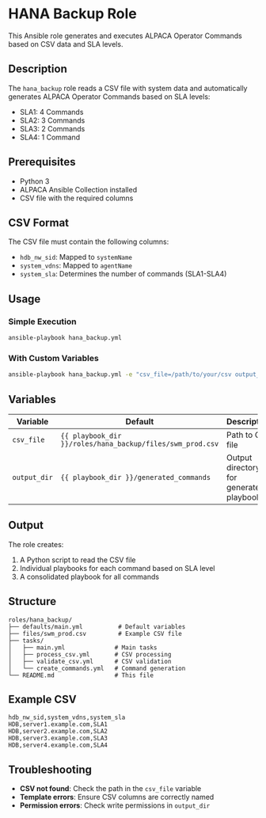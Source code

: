 # HANA Backup Role

This Ansible role generates and executes ALPACA Operator Commands based on CSV data and SLA levels.

## Description

The `hana_backup` role reads a CSV file with system data and automatically generates ALPACA Operator Commands based on SLA levels:
- SLA1: 4 Commands
- SLA2: 3 Commands  
- SLA3: 2 Commands
- SLA4: 1 Command

## Prerequisites

- Python 3
- ALPACA Ansible Collection installed
- CSV file with the required columns

## CSV Format

The CSV file must contain the following columns:
- `hdb_nw_sid`: Mapped to `systemName`
- `system_vdns`: Mapped to `agentName`  
- `system_sla`: Determines the number of commands (SLA1-SLA4)

## Usage

### Simple Execution

```bash
ansible-playbook hana_backup.yml
```

### With Custom Variables

```bash
ansible-playbook hana_backup.yml -e "csv_file=/path/to/your/csv output_dir=/path/to/output"
```

## Variables

| Variable | Default | Description |
|----------|---------|-------------|
| `csv_file` | `{{ playbook_dir }}/roles/hana_backup/files/swm_prod.csv` | Path to CSV file |
| `output_dir` | `{{ playbook_dir }}/generated_commands` | Output directory for generated playbooks |

## Output

The role creates:
1. A Python script to read the CSV file
2. Individual playbooks for each command based on SLA level
3. A consolidated playbook for all commands

## Structure

```
roles/hana_backup/
├── defaults/main.yml          # Default variables
├── files/swm_prod.csv         # Example CSV file
├── tasks/
│   ├── main.yml              # Main tasks
│   ├── process_csv.yml       # CSV processing
│   ├── validate_csv.yml      # CSV validation
│   └── create_commands.yml   # Command generation
└── README.md                 # This file
```

## Example CSV

```csv
hdb_nw_sid,system_vdns,system_sla
HDB,server1.example.com,SLA1
HDB,server2.example.com,SLA2
HDB,server3.example.com,SLA3
HDB,server4.example.com,SLA4
```

## Troubleshooting

- **CSV not found**: Check the path in the `csv_file` variable
- **Template errors**: Ensure CSV columns are correctly named
- **Permission errors**: Check write permissions in `output_dir` 